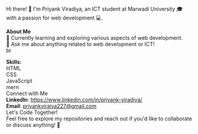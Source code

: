 Hi there! 👋
I'm Priyank Viradiya, an ICT student at Marwadi University 🎓 with a passion for web development 💻.

**About Me** <br>
🌱 Currently learning and exploring various aspects of web development. <br>
💬 Ask me about anything related to web development or ICT! <br>br

**Skills:** <br>
HTML <br>
CSS <br>
JavaScript <br>
mern <br>
Connect with Me <br>
**LinkedIn**: https://www.linkedin.com/in/priyank-viradiya/ <br>
**Email**: priyankviraiya227@gmail.com <br>
Let's Code Together! <br>
Feel free to explore my repositories and reach out if you'd like to collaborate or discuss anything! 🚀 <br>
